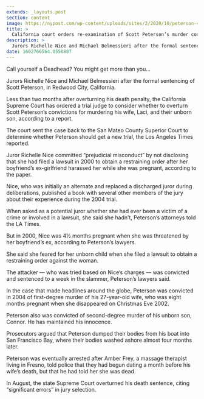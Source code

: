 ```yaml
--- 
extends: _layouts.post 
section: content 
image: https://nypost.com/wp-content/uploads/sites/2/2020/10/peterson-43.jpg?quality=90&strip=all&w=1200 
title: > 
  California court orders re-examination of Scott Peterson’s murder convictions 
description: > 
  Jurors Richelle Nice and Michael Belmessieri after the formal sentencing of Scott Peterson, in Redwood City, California.Less than two months after overturning his death penalty, the California Supreme Court has ordered a trial judge to consider whether to overturn Scott Peterson’s convictions for murdering his wife, Laci, and their unborn son, according to a report.The court sent the case back to the San Mateo County Superior Court to determine whether Peterson should get a new trial, the Los Angeles Times reported.But in 2000, Nice was 4½ months pregnant when she was threatened by her boyfriend’s ex, according to Peterson’s lawyers.In August, the state Supreme Court overturned his death sentence, citing “significant errors” in jury selection. 
date: 1602766564.0550807 
--- 
```

Call yourself a Deadhead? You might get more than you...

Jurors Richelle Nice and Michael Belmessieri after the formal sentencing of Scott Peterson, in Redwood City, California.

Less than two months after overturning his death penalty, the California Supreme Court has ordered a trial judge to consider whether to overturn Scott Peterson’s convictions for murdering his wife, Laci, and their unborn son, according to a report.

The court sent the case back to the San Mateo County Superior Court to determine whether Peterson should get a new trial, the Los Angeles Times reported.

Juror Richelle Nice committed “prejudicial misconduct” by not disclosing that she had filed a lawsuit in 2000 to obtain a restraining order after her boyfriend’s ex-girlfriend harassed her while she was pregnant, according to the paper.

Nice, who was initially an alternate and replaced a discharged juror during deliberations, published a book with several other members of the jury about their experience during the 2004 trial.

When asked as a potential juror whether she had ever been a victim of a crime or involved in a lawsuit, she said she hadn’t, Peterson’s attorneys told the LA Times.

But in 2000, Nice was 4½ months pregnant when she was threatened by her boyfriend’s ex, according to Peterson’s lawyers.

She said she feared for her unborn child when she filed a lawsuit to obtain a restraining order against the woman.

The attacker — who was tried based on Nice’s charges — was convicted and sentenced to a week in the slammer, Peterson’s lawyers said.

In the case that made headlines around the globe, Peterson was convicted in 2004 of first-degree murder of his 27-year-old wife, who was eight months pregnant when she disappeared on Christmas Eve 2002.

Peterson also was convicted of second-degree murder of his unborn son, Connor. He has maintained his innocence.

Prosecutors argued that Peterson dumped their bodies from his boat into San Francisco Bay, where their bodies washed ashore almost four months later.

Peterson was eventually arrested after Amber Frey, a massage therapist living in Fresno, told police that they had begun dating a month before his wife’s death, but that he had told her she was dead.

In August, the state Supreme Court overturned his death sentence, citing “significant errors” in jury selection.